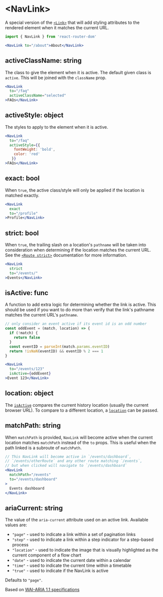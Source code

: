 # &lt;NavLink>

A special version of the [`<Link>`](Link.md) that will add styling attributes to the rendered element when it matches the current URL.

```jsx
import { NavLink } from 'react-router-dom'

<NavLink to="/about">About</NavLink>
```

## activeClassName: string

The class to give the element when it is active. The default given class is `active`. This will be joined with the `className` prop.

```jsx
<NavLink
  to="/faq"
  activeClassName="selected"
>FAQs</NavLink>
```

## activeStyle: object

The styles to apply to the element when it is active.

```jsx
<NavLink
  to="/faq"
  activeStyle={{
    fontWeight: 'bold',
    color: 'red'
   }}
>FAQs</NavLink>
```

## exact: bool

When `true`, the active class/style will only be applied if the location is matched exactly.

```jsx
<NavLink
  exact
  to="/profile"
>Profile</NavLink>
```

## strict: bool

When `true`, the trailing slash on a location's `pathname` will be taken into consideration when determining if the location matches the current URL. See the [`<Route strict>`](../../../react-router/docs/api/Route.md#strict-bool) documentation for more information.

```jsx
<NavLink
  strict
  to="/events/"
>Events</NavLink>
```

## isActive: func

A function to add extra logic for determining whether the link is active. This should be used if you want to do more than verify that the link's pathname matches the current URL's `pathname`.

```jsx
// only consider an event active if its event id is an odd number
const oddEvent = (match, location) => {
  if (!match) {
    return false
  }
  const eventID = parseInt(match.params.eventID)
  return !isNaN(eventID) && eventID % 2 === 1
}

<NavLink
  to="/events/123"
  isActive={oddEvent}
>Event 123</NavLink>
```

## location: object

The [`isActive`](#isactive-func) compares the current history location (usually the current browser URL).
To compare to a different location, a [`location`](../../../react-router/docs/api/location.md) can be passed.

## matchPath: string

When `matchPath` is provided, `NavLink` will become active when the current location matches `matchPath` instead of the `to` props.
This is useful when the path linked is a subroute of `matchPath`.

```jsx
// This NavLink will become active in `/events/dashboard`,
// `/events/otherRoute` and any other route matching `/events`,
// but when clicked will navigate to `/events/dashboard`
<NavLink
  matchPath="/events"
  to="/events/dashboard"
>
  Events dashboard
</NavLink>
```

## ariaCurrent: string

The value of the `aria-current` attribute used on an active link. Available values are:

* `"page"` - used to indicate a link within a set of pagination links
* `"step"` - used to indicate a link within a step indicator for a step-based process
* `"location"` - used to indicate the image that is visually highlighted as the current component of a flow chart
* `"date"` - used to indicate the current date within a calendar
* `"time"` - used to indicate the current time within a timetable
* `"true"` - used to indicate if the NavLink is active

Defaults to `"page"`.

Based on [WAI-ARIA 1.1 specifications](https://www.w3.org/TR/wai-aria-1.1/#aria-current)
